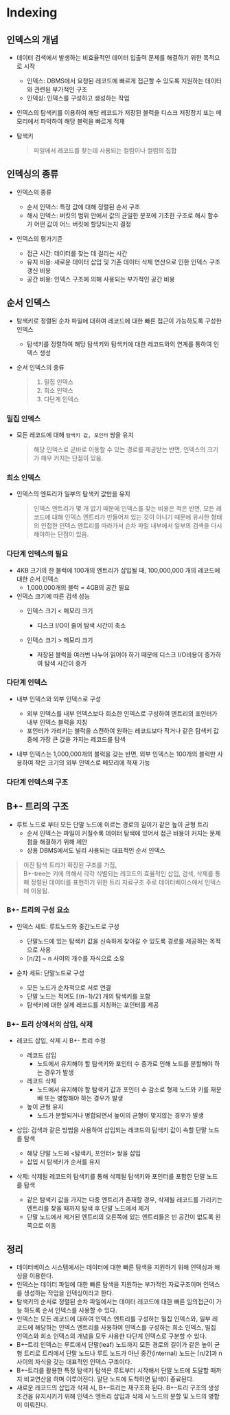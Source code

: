 # Indexing
## 인덱스의 개념
* 데이터 검색에서 발생하는 비효율적인 데이터 입출력 문제를 해결하기 위한 목적으로 시작
    * 인덱스: DBMS에서 요청된 레코드에 빠르게 접근할 수 있도록 지원하는 데이터와 관련된 부가적인 구조
    * 인덱싱: 인덱스를 구성하고 생성하는 작업

* 인덱스의 탐색키를 이용하여 해당 레코드가 저장된 블럭을 디스크 저장장치 또는 메모리에서 파악하여 해당 블럭을 빠르게 적재

* 탐색키
    > 파일에서 레코드를 찾는데 사용되는 컬럼이나 컬럼의 집합

## 인덱싱의 종류
* 인덱스의 종류
    * 순서 인덱스: 특정 값에 대해 정렬된 순서 구조
    * 해시 인덱스: 버킷의 범위 안에서 값의 균일한 분포에 기초한 구조로 해시 함수가 어떤 값이 어느 버킷에 할당되는지 결정

* 인덱스의 평가기준
    * 접근 시간: 데이터를 찾는 데 걸리는 시간
    * 유지 비용: 새로운 데이터 삽입 및 기존 데이터 삭제 연산으로 인한 인덱스 구조 갱신 비용
    * 공간 비용: 인덱스 구조에 의해 사용되는 부가적인 공간 비용

## 순서 인덱스
* 탐색키로 정렬된 순차 파일에 대하여 레코드에 대한 빠른 접근이 가능하도록 구성한 인덱스
    * 탐색키를 정렬하여 해당 탐색키와 탐색키에 대한 레코드와의 연계를 통하여 인덱스 생성

* 순서 인덱스의 종류
    > 1. 밀집 인덱스  
    > 2. 희소 인덱스  
    > 3. 다단계 인덱스

### 밀집 인덱스
* 모든 레코드에 대해 `탐색키 값, 포인터` 쌍을 유지
    > 해당 인덱스로 곧바로 이동할 수 있는 경로를 제공받는 반면, 인덱스의 크기가 매우 커지는 단점이 있음.

### 희소 인덱스
* 인덱스의 엔트리가 일부의 탐색키 값만을 유지
    > 인덱스 엔트리가 몇 개 없기 때문에 인덱스를 찾는 비용은 적은 반면, 모든 레코드에 대해 인덱스 엔트리가 만들어져 있는 것이 아니기 때문에 유사한 형태의 인접한 인덱스 엔트리를 따라가서 순차 파일 내부에서 일부의 검색을 다시 해야하는 단점이 있음.

### 다단계 인덱스의 필요
* 4KB 크기의 한 블럭에 100개의 엔트리가 삽입될 때, 100,000,000 개의 레코드에 대한 순서 인덱스
    * 1,000,000개의 블럭 = 4GB의 공간 필요
* 인덱스 크기에 따른 검색 성능
    * 인덱스 크기 < 메모리 크기
        * 디스크 I/O이 줄어 탐색 시간이 축소

    * 인덱스 크기 > 메모리 크기
        * 저장된 블럭을 여러번 나누어 읽어야 하기 때문에 디스크 I/O비용이 증가하여 탐색 시간이 증가

### 다단계 인덱스
* 내부 인덱스와 외부 인덱스로 구성
    * 외부 인덱스를 내부 인덱스보다 희소한 인덱스로 구성하여 엔트리의 포인터가 내부 인덱스 블럭을 지칭
    * 포인터가 가리키는 블럭을 스캔하여 원하는 레코드보다 작거나 같은 탐색키 값 중에 가장 큰 값을 가지는 레코드를 탐색

* 내부 인덱스는 1,000,000개의 블럭을 갖는 반면, 외부 인덱스는 100개의 블럭만 사용하여 작은 크기의 외부 인덱스로 메모리에 적재 가능

### 다단계 인덱스의 구조

## B+- 트리의 구조
* 루트 노드로 부터 모든 단말 노드에 이르는 경로의 길이가 같은 높이 균형 트리
    * 순서 인덱스는 파일이 커질수록 데이터 탐색에 있어서 접근 비용이 커지는 문제점을 해결하기 위해 제안
    * 상용 DBMS에서도 널리 사용되는 대표적인 순서 인덱스

> 이진 탐색 트리가 확장된 구조를 가짐,  
> B+-tree는 키에 의해서 각각 식별되는 레코드의 효율적인 삽입, 검색, 삭제를 통해 정렬된 데이터를 표현하기 위한 트리 자료구조
> 주로 데이터베이스에서 인덱스에 이용됨.

### B+- 트리의 구성 요소
* 인덱스 세트: 루트노드와 중간노드로 구성
    * 단말노드에 있는 탐색키 값을 신속하게 찾아갈 수 있도록 경로를 제공하는 목적으로 사용
    * [n/2] ~ n 사이의 개수를 자식으로 소유

* 순차 세트: 단말노드로 구성
    * 모든 노드가 순차적으로 서로 연결
    * 단말 노드는 적어도 ⌈(n−1)/2⌉ 개의 탐색키를 포함
    * 탐색키에 대한 실제 레코드를 지칭하는 포인터를 제공

### B+- 트리 상에서의 삽입, 삭제
* 레코드 삽입, 삭제 시 B+- 트리 수정
    * 레코드 삽입
        * 노드에서 유지해야 할 탐색키와 포인터 수 증가로 인해 노드를 분할해야 하는 경우가 발생
    * 레코드 삭제
        * 노드에서 유지해야 할 탐색키 값과 포인터 수 감소로 형제 노드와 키를 재분배 또는 병합해야 하는 경우가 발생
    * 높이 균형 유지
        * 노드가 분할되거나 병합되면서 높이의 균형이 맞지않는 경우가 발생

* 삽입: 검색과 같은 방법을 사용하여 삽입되는 레코드의 탐색키 값이 속할 단말 노드를 탐색
    * 해당 단말 노드에 <탐색키, 포인터> 쌍을 삽입
    * 삽입 시 탐색키가 순서를 유지
* 삭제: 삭제될 레코드의 탐색키를 통해 삭제될 탐색키와 포인터를 포함한 단말 노드를 탐색
    * 같은 탐색키 값을 가지는 다중 엔트리가 존재할 경우, 삭제될 레코드를 가리키는 엔트리를 찾을 때까지 탐색 후 단말 노드에서 제거
    * 단말 노드에서 제거된 엔트리의 오른쪽에 있는 엔트리들은 빈 공간이 없도록 왼쪽으로 이동

## 정리 
* 데이터베이스 시스템에서는 데이터에 대한 빠른 탐색을 지원하기 위해 인덱싱과 해싱을 이용한다.
* 인덱스는 데이터 파일에 대한 빠른 탐색을 지원하는 부가적인 자료구조이며 인덱스를 생성하는 작업을 인덱싱이라고 한다.
* 탐색키의 순서로 정렬된 순차 파일에서는 데이터 레코드에 대한 빠른 임의접근이 가능 하도록 순서 인덱스를 사용할 수 있다.
* 인덱스는 모든 레코드에 대하여 인덱스 엔트리를 구성하는 밀집 인덱스와, 일부 레코드에 해당하는 인덱스 엔트리를 사용하여 인덱스를 구성하는 희소 인덱스, 밀집 인덱스와 희소 인덱스의 개념을 모두 사용한 다단계 인덱스로 구분할 수 있다.
* B+–트리 인덱스는 루트에서 단말(leaf) 노드까지 모든 경로의 길이가 같은 높이 균형 트리로 트리에서 단말 노드나 루트 노드가 아닌 중간(internal) 노드는 ⌈n/2⌉과 n 사이의 자식을 갖는 대표적인 인덱스 구조이다.
* B+–트리를 활용한 특정 탐색키 탐색은 루트부터 시작해서 단말 노드에 도달할 때까지 비교연산을 하며 이루어진다. 말단 노드에 도착하면 탐색이 종료된다.
* 새로운 레코드의 삽입과 삭제 시, B+–트리는 재구조화 된다. B+–트리 구조의 생성 조건을 유지시키기 위해 인덱스 엔트리 삽입과 삭제 시 노드의 분할 및 노드의 병합이 이뤄진다.

